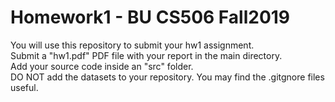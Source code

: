 # Homework1 - BU CS506 Fall2019

You will use this repository to submit your hw1 assignment.</br>
Submit a "hw1.pdf" PDF file with your report in the main directory. </br>
Add your source code inside an "src" folder.</br>
DO NOT add the datasets to your repository. You may find the .gitgnore files useful.  
